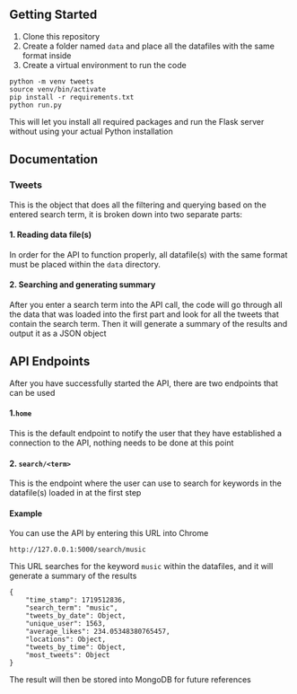 ## Getting Started

1. Clone this repository
2. Create a folder named `data` and place all the datafiles with the same format inside
3. Create a virtual environment to run the code
```commandline
python -m venv tweets
source venv/bin/activate
pip install -r requirements.txt
python run.py
```
This will let you install all required packages and run the Flask server without using your actual Python installation

## Documentation

### Tweets
This is the object that does all the filtering and querying based on the entered search term, it is broken down into two separate parts:
#### 1. Reading data file(s)
In order for the API to function properly, all datafile(s) with the same format must be placed within the `data` directory. 
#### 2. Searching and generating summary
After you enter a search term into the API call, the code will go through all the data that was loaded into the first part and look for all the tweets that contain the search term. Then it will generate a summary of the results and output it as a JSON object

## API Endpoints
After you have successfully started the API, there are two endpoints that can be used

#### 1.`home`
This is the default endpoint to notify the user that they have established a connection to the API, nothing needs to be done at this point
#### 2. `search/<term>`
This is the endpoint where the user can use to search for keywords in the datafile(s) loaded in at the first step

#### Example
You can use the API by entering this URL into Chrome
```commandline
http://127.0.0.1:5000/search/music
```
This URL searches for the keyword `music` within the datafiles, and it will generate a summary of the results
```commandline
{
    "time_stamp": 1719512836,
    "search_term": "music",
    "tweets_by_date": Object,
    "unique_user": 1563,
    "average_likes": 234.05348380765457,
    "locations": Object,
    "tweets_by_time": Object,
    "most_tweets": Object
}
```
The result will then be stored into MongoDB for future references